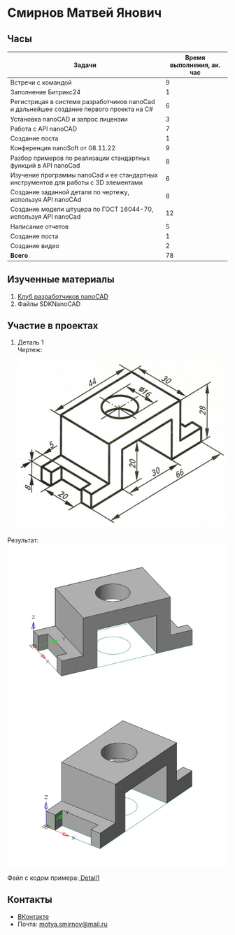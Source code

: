 # Смирнов Матвей Янович

## Часы

|Задачи|Время выполнения, ак. час|
|----------------|----------------|
|Встречи с командой | 9|
|Заполнение Битрикс24 | 1|
|Регистрицая в системе разработчиков nanoCad и дальнейшее создание первого проекта на С# | 6|
|Установка nanoCAD и запрос лицензии | 3|
|Работа с API nanoCAD | 7|
|Создание поста | 1|
|Конференция nanoSoft от 08.11.22 | 9|
|Разбор примеров по реализации стандартных функций в API nanoCad | 8|
|Изучение программы nanoCad и ее стандартных инструментов для работы с 3D элементами | 6|
|Создание заданной детали по чертежу, используя API nanoCAd | 8|
|Создание модели штуцера по ГОСТ 16044-70, используя API nanoCad | 12|
|Написание отчетов | 5|
|Создание поста | 1|
|Создание видео | 2|
|**Всего** | 78|


## Изученные материалы
1. [Клуб разработчиков nanoCAD](https://developer.nanocad.ru/main.html)
2. Файлы SDKNanoCAD

## Участие в проектах

1. Деталь 1<br>
Чертеж:
![](Img_Smirnov/%D0%A1%D0%BC%D0%B8%D1%80%D0%BD%D0%BE%D0%B2-%D0%A7%D0%B5%D1%80%D1%82%D0%B5%D0%B6.jpg)

Результат:<br>
![](Img_Smirnov/%D0%A1%D0%BC%D0%B8%D1%80%D0%BD%D0%BE%D0%B21.jpg)
![](Img_Smirnov/%D0%A1%D0%BC%D0%B8%D1%80%D0%BD%D0%BE%D0%B22.jpg)

Файл с кодом примера:[ Detail1](https://github.com/NanoCAD-Mospolytech/NanoCAD-IngeneringSoft/tree/main/%D0%9C%D0%B0%D1%82%D0%B5%D1%80%D0%B8%D0%B0%D0%BB%D1%8B/Detail1)

## Контакты 
- [ВКонтакте](https://vk.com/taptheyota)
- Почта: motya.smirnov@mail.ru
